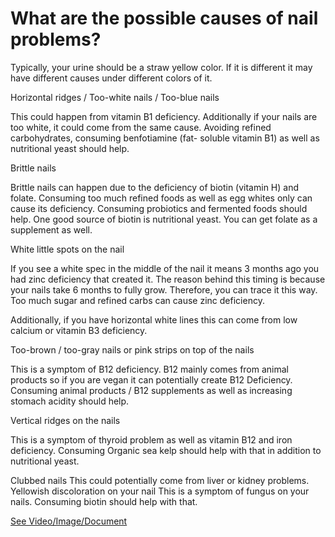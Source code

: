 # What are the possible causes of nail problems?

Typically, your urine should be a straw yellow color. If it is different it may have different causes under different colors of it.

Horizontal ridges / Too-white nails / Too-blue nails

This could happen from vitamin B1 deficiency. Additionally if your nails are too white, it could come from the same cause. Avoiding refined carbohydrates, consuming benfotiamine (fat- soluble vitamin B1) as well as nutritional yeast should help.

Brittle nails

Brittle nails can happen due to the deficiency of biotin (vitamin H) and folate. Consuming too much refined foods as well as egg whites only can cause its deficiency. Consuming probiotics and fermented foods should help. One good source of biotin is nutritional yeast. You can get folate as a supplement as well.

White little spots on the nail

If you see a white spec in the middle of the nail it means 3 months ago you had zinc deficiency that created it. The reason behind this timing is because your nails take 6 months to fully grow. Therefore, you can trace it this way. Too much sugar and refined carbs can cause zinc deficiency.

Additionally, if you have horizontal white lines this can come from low calcium or vitamin B3 deficiency.

Too-brown / too-gray nails or pink strips on top of the nails

This is a symptom of B12 deficiency. B12 mainly comes from animal products so if you are vegan it can potentially create B12 Deficiency. Consuming animal products / B12 supplements as well as increasing stomach acidity should help.

Vertical ridges on the nails

This is a symptom of thyroid problem as well as vitamin B12 and iron deficiency. Consuming Organic sea kelp should help with that in addition to nutritional yeast.

Clubbed nails
This could potentially come from liver or kidney problems.
Yellowish discoloration on your nail
This is a symptom of fungus on your nails. Consuming biotin should help with that.

 [See Video/Image/Document](https://hls-player.drberg.com/asset?path=migrated-assets/what-do-your-nails-say-about-your-health-nutrition-drberg)